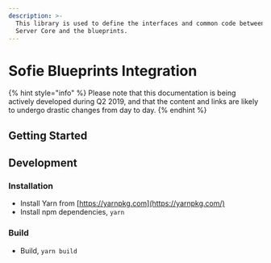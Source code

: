 ```yaml
---
description: >-
  This library is used to define the interfaces and common code between Sofie
  Server Core and the blueprints.
---
```


# Sofie Blueprints Integration

{% hint style="info" %}
Please note that this documentation is being actively developed during Q2 2019, and that the content and links are likely to undergo drastic changes from day to day. 
{% endhint %}

## Getting Started



## Development

### Installation

* Install Yarn from [https://yarnpkg.com](https://yarnpkg.com/)
* Install npm dependencies, `yarn`

### Build

* Build, `yarn build`

